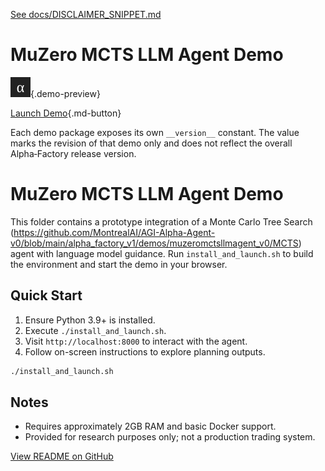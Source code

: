 [See docs/DISCLAIMER_SNIPPET.md](../DISCLAIMER_SNIPPET.md)

# MuZero MCTS LLM Agent Demo

![preview](../muzeromctsllmagent_v0/assets/preview.svg){.demo-preview}

[Launch Demo](../muzeromctsllmagent_v0/index.html){.md-button}

Each demo package exposes its own `__version__` constant. The value marks the revision of that demo only and does not reflect the overall Alpha‑Factory release version.


# MuZero MCTS LLM Agent Demo

This folder contains a prototype integration of a Monte Carlo Tree Search (https://github.com/MontrealAI/AGI-Alpha-Agent-v0/blob/main/alpha_factory_v1/demos/muzeromctsllmagent_v0/MCTS) agent with language model guidance. Run `install_and_launch.sh` to build the environment and start the demo in your browser.

## Quick Start
1. Ensure Python 3.9+ is installed.
2. Execute `./install_and_launch.sh`.
3. Visit `http://localhost:8000` to interact with the agent.
4. Follow on-screen instructions to explore planning outputs.

```bash
./install_and_launch.sh
```

## Notes
- Requires approximately 2GB RAM and basic Docker support.
- Provided for research purposes only; not a production trading system.

[View README on GitHub](https://github.com/MontrealAI/AGI-Alpha-Agent-v0/blob/main/alpha_factory_v1/demos/muzeromctsllmagent_v0/README.md)
